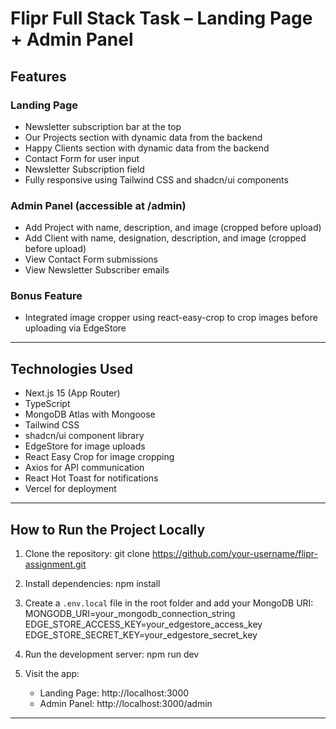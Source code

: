 # Flipr Full Stack Task – Landing Page + Admin Panel

## Features

### Landing Page
- Newsletter subscription bar at the top
- Our Projects section with dynamic data from the backend
- Happy Clients section with dynamic data from the backend
- Contact Form for user input
- Newsletter Subscription field
- Fully responsive using Tailwind CSS and shadcn/ui components

### Admin Panel (accessible at /admin)
- Add Project with name, description, and image (cropped before upload)
- Add Client with name, designation, description, and image (cropped before upload)
- View Contact Form submissions
- View Newsletter Subscriber emails

### Bonus Feature
- Integrated image cropper using react-easy-crop to crop images  before uploading via EdgeStore

---

## Technologies Used

- Next.js 15 (App Router)
- TypeScript
- MongoDB Atlas with Mongoose
- Tailwind CSS
- shadcn/ui component library
- EdgeStore for image uploads
- React Easy Crop for image cropping
- Axios for API communication
- React Hot Toast for notifications
- Vercel for deployment

---

## How to Run the Project Locally

1. Clone the repository:
   git clone https://github.com/your-username/flipr-assignment.git

2. Install dependencies:
   npm install

3. Create a `.env.local` file in the root folder and add your MongoDB URI:
   MONGODB_URI=your_mongodb_connection_string
   EDGE_STORE_ACCESS_KEY=your_edgestore_access_key
   EDGE_STORE_SECRET_KEY=your_edgestore_secret_key

4. Run the development server:
   npm run dev

5. Visit the app:
   - Landing Page: http://localhost:3000
   - Admin Panel: http://localhost:3000/admin

---



